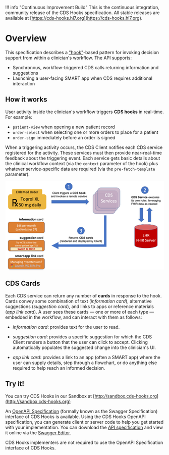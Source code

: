 !!! info "Continuous Improvement Build"
    This is the continuous integration, community release of the CDS Hooks specification. All stable releases are available at [https://cds-hooks.hl7.org](https://cds-hooks.hl7.org).      

# Overview

This specification describes a
["hook"](http://en.wikipedia.org/wiki/Hooking)-based pattern for invoking
decision support from within a clinician's workflow. The API supports:

 * Synchronous, workflow-triggered CDS calls returning information and suggestions
 * Launching a user-facing SMART app when CDS requires additional interaction

## How it works

User activity inside the clinician's workflow triggers **CDS hooks** in real-time.  For example:

* `patient-view` when opening a new patient record
* `order-select` when selecting one or more orders to place for a patient
* `order-sign` immediately before an order is signed

When a triggering activity occurs, the CDS Client notifies each CDS service registered for the activity. These services must then provide near-real-time feedback about the triggering event. Each service gets basic details about the clinical workflow 
context (via the `context` parameter of the hook) plus whatever
service-specific data are required (via the `pre-fetch-template` parameter).

![CDS Hooks Overview](images/overview.png)

## CDS Cards

Each CDS service can return any number of **cards** in response to the hook.
Cards convey some combination of text (*information card*), alternative
suggestions (*suggestion card*), and links to apps or reference
materials (*app link card*). A user sees these cards — one or more of each type
— embedded in the workflow, and can interact with them as follows:

* *information card*: provides text for the user to read.

* *suggestion card*: provides a specific suggestion for which the CDS Client renders a button that the user can click to accept. Clicking automatically populates the suggested change into the clinician's UI.

* *app link card*: provides a link to an app (often a SMART app) where the user can supply details, step through a flowchart, or do anything else required to help reach an informed decision.

## Try it!

You can try CDS Hooks in our Sandbox at [http://sandbox.cds-hooks.org](http://sandbox.cds-hooks.org)

An [OpenAPI Specification](https://www.openapis.org/) (formally known as the Swagger Specification) interface of CDS Hooks is available. Using the CDS Hooks OpenAPI specification, you can generate client or server code to help you get started with your implementation. You can download the [API specification](https://github.com/cds-hooks/api) and view it online via the [Swagger Editor](http://editor.swagger.io/?url=https://raw.githubusercontent.com/cds-hooks/api/master/cds-hooks.yaml).

CDS Hooks implementers are not required to use the OpenAPI Specification interface of CDS Hooks.
